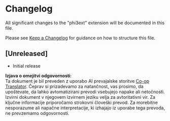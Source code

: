 <!--
CO_OP_TRANSLATOR_METADATA:
{
  "original_hash": "dbb0b6218ce5f9cf0ede8f4201f6ad58",
  "translation_date": "2025-05-09T04:50:00+00:00",
  "source_file": "code/07.Lab/01/AIPC/extensions/phi3ext/CHANGELOG.md",
  "language_code": "sl"
}
-->
# Changelog

All significant changes to the "phi3ext" extension will be documented in this file.

Please see [Keep a Changelog](http://keepachangelog.com/) for guidance on how to structure this file.

## [Unreleased]

- Initial release

**Izjava o omejitvi odgovornosti**:  
Ta dokument je bil preveden z uporabo AI prevajalske storitve [Co-op Translator](https://github.com/Azure/co-op-translator). Čeprav si prizadevamo za natančnost, vas prosimo, da upoštevate, da lahko avtomatizirani prevodi vsebujejo napake ali netočnosti. Izvirni dokument v njegovem izvirnem jeziku velja za avtoritativni vir. Za ključne informacije priporočamo strokovni človeški prevod. Za morebitne nesporazume ali napačne interpretacije, ki izhajajo iz uporabe tega prevoda, ne prevzemamo odgovornosti.